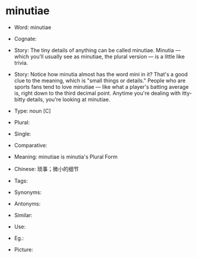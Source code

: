 # minutiae

- Word: minutiae
- Cognate: 
- Story: The tiny details of anything can be called minutiae. Minutia — which you'll usually see as minutiae, the plural version — is a little like trivia.
- Story: Notice how minutia almost has the word mini in it? That's a good clue to the meaning, which is "small things or details." People who are sports fans tend to love minutiae — like what a player's batting average is, right down to the third decimal point. Anytime you're dealing with itty-bitty details, you're looking at minutiae.

- Type: noun [C]
- Plural: 
- Single: 
- Comparative: 
- Meaning: minutiae is minutia's Plural Form
- Chinese: 琐事；微小的细节
- Tags: 
- Synonyms: 
- Antonyms: 
- Similar: 
- Use: 
- Eg.: 
- Picture: 


